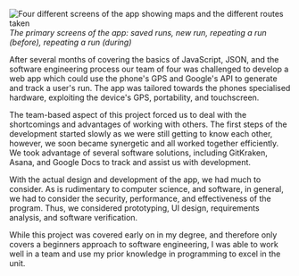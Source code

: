![Four different screens of the app showing maps and the different routes taken](run-app-screens.png)
*The primary screens of the app: saved runs, new run, repeating a run (before), repeating a run (during)*

After several months of covering the basics of JavaScript, JSON, and the software engineering process our team of four was challenged to develop a web app which could use the phone's GPS and Google's API to generate and track a user's run. The app was tailored towards the phones specialised hardware, exploiting the device's GPS, portability, and touchscreen.

The team-based aspect of this project forced us to deal with the shortcomings and advantages of working with others. The first steps of the development started slowly as we were still getting to know each other, however, we soon became synergetic and all worked together efficiently. We took advantage of several software solutions, including GitKraken, Asana, and Google Docs to track and assist us with development.

With the actual design and development of the app, we had much to consider. As is rudimentary to computer science, and software, in general, we had to consider the security, performance, and effectiveness of the program. Thus, we considered prototyping, UI design, requirements analysis, and software verification.

While this project was covered early on in my degree, and therefore only covers a beginners approach to software engineering, I was able to work well in a team and use my prior knowledge in programming to excel in the unit.